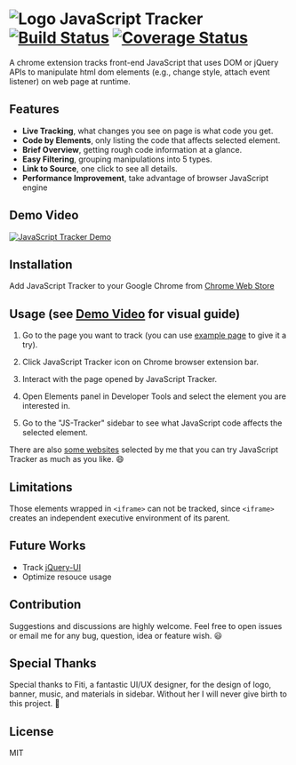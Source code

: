 ![Logo](https://github.com/pilagod/js-tracker/blob/master/assets/appicon-48.png)
JavaScript Tracker 
[![Build Status](https://travis-ci.org/pilagod/js-tracker.svg?branch=master)](https://travis-ci.org/pilagod/js-tracker)
[![Coverage Status](https://coveralls.io/repos/github/pilagod/js-tracker/badge.svg?branch=master)](https://coveralls.io/github/pilagod/js-tracker?branch=master)
==================

A chrome extension tracks front-end JavaScript that uses DOM or jQuery APIs to manipulate html dom elements (e.g., change style, attach event listener) on web page at runtime.

## Features

* **Live Tracking**, what changes you see on page is what code you get.
* **Code by Elements**, only listing the code that affects selected element.
* **Brief Overview**, getting rough code information at a glance.
* **Easy Filtering**, grouping manipulations into 5 types.
* **Link to Source**, one click to see all details.
* **Performance Improvement**, take advantage of browser JavaScript engine

## Demo Video

[![JavaScript Tracker Demo](https://i.imgur.com/fLGShu9.png)](https://youtu.be/8AxKYsUHn1Q)

## Installation

Add JavaScript Tracker to your Google Chrome from [Chrome Web Store](https://goo.gl/D6WVAX)

## Usage (see [Demo Video](#demo-video) for visual guide)

1. Go to the page you want to track (you can use [example page](https://pilagod.github.io/js-tracker/example/) to give it a try).

2. Click JavaScript Tracker icon on Chrome  browser extension bar.

3. Interact with the page opened by JavaScript Tracker.

4. Open Elements panel in Developer Tools and select the element you are interested in.

5. Go to the "JS-Tracker" sidebar to see what JavaScript code affects the selected element.

There are also [some websites](https://github.com/pilagod/js-tracker/blob/gh-pages/README.md) selected by me that you can try JavaScript Tracker as much as you like. 😄

## Limitations

Those elements wrapped in `<iframe>` can not be tracked, since `<iframe>` creates an independent executive environment of its parent.

## Future Works

* Track [jQuery-UI](https://jqueryui.com)
* Optimize resouce usage

## Contribution

Suggestions and discussions are highly welcome. Feel free to open issues or email me for any bug, question, idea or feature wish. 😃

## Special Thanks

Special thanks to Fiti, a fantastic UI/UX designer, for the design of logo, banner, music, and materials in sidebar. Without her I will never give birth to this project. 🙂️

## License
MIT

